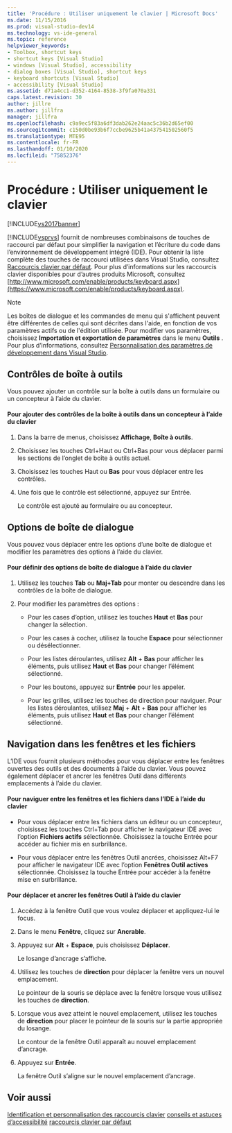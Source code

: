 ```yaml
---
title: 'Procédure : Utiliser uniquement le clavier | Microsoft Docs'
ms.date: 11/15/2016
ms.prod: visual-studio-dev14
ms.technology: vs-ide-general
ms.topic: reference
helpviewer_keywords:
- Toolbox, shortcut keys
- shortcut keys [Visual Studio]
- windows [Visual Studio], accessibility
- dialog boxes [Visual Studio], shortcut keys
- keyboard shortcuts [Visual Studio]
- accessibility [Visual Studio]
ms.assetid: d71a4cc1-d352-4164-8538-3f9fa070a331
caps.latest.revision: 30
author: jillre
ms.author: jillfra
manager: jillfra
ms.openlocfilehash: c9a9ec5f83a6df3dab262e24aac5c36b2d65ef00
ms.sourcegitcommit: c150d0be93b6f7ccbe9625b41a437541502560f5
ms.translationtype: MTE95
ms.contentlocale: fr-FR
ms.lasthandoff: 01/10/2020
ms.locfileid: "75852376"
---
```

# <a name="how-to-use-the-keyboard-exclusively"></a>Procédure : Utiliser uniquement le clavier
[!INCLUDE[vs2017banner](../../includes/vs2017banner.md)]

[!INCLUDE[vsprvs](../../includes/vsprvs-md.md)] fournit de nombreuses combinaisons de touches de raccourci par défaut pour simplifier la navigation et l’écriture du code dans l’environnement de développement intégré (IDE). Pour obtenir la liste complète des touches de raccourci utilisées dans Visual Studio, consultez [Raccourcis clavier par défaut](../../ide/default-keyboard-shortcuts-in-visual-studio.md). Pour plus d’informations sur les raccourcis clavier disponibles pour d’autres produits Microsoft, consultez [http://www.microsoft.com/enable/products/keyboard.aspx](https://www.microsoft.com/enable/products/keyboard.aspx).

> [!NOTE]
> Les boîtes de dialogue et les commandes de menu qui s'affichent peuvent être différentes de celles qui sont décrites dans l'aide, en fonction de vos paramètres actifs ou de l'édition utilisée. Pour modifier vos paramètres, choisissez **Importation et exportation de paramètres** dans le menu **Outils** . Pour plus d’informations, consultez [Personnalisation des paramètres de développement dans Visual Studio](https://msdn.microsoft.com/22c4debb-4e31-47a8-8f19-16f328d7dcd3).

## <a name="toolbox-controls"></a>Contrôles de boîte à outils
 Vous pouvez ajouter un contrôle sur la boîte à outils dans un formulaire ou un concepteur à l’aide du clavier.

#### <a name="to-add-controls-from-the-toolbox-to-a-designer-from-the-keyboard"></a>Pour ajouter des contrôles de la boîte à outils dans un concepteur à l’aide du clavier

1. Dans la barre de menus, choisissez **Affichage**, **Boîte à outils**.

2. Choisissez les touches Ctrl+Haut ou Ctrl+Bas pour vous déplacer parmi les sections de l’onglet de boîte à outils actuel.

3. Choisissez les touches Haut ou **Bas** pour vous déplacer entre les contrôles.

4. Une fois que le contrôle est sélectionné, appuyez sur Entrée.

   Le contrôle est ajouté au formulaire ou au concepteur.

## <a name="dialog-box-options"></a>Options de boîte de dialogue
 Vous pouvez vous déplacer entre les options d’une boîte de dialogue et modifier les paramètres des options à l’aide du clavier.

#### <a name="to-set-dialog-box-options-from-the-keyboard"></a>Pour définir des options de boîte de dialogue à l’aide du clavier

1. Utilisez les touches **Tab** ou **Maj+Tab** pour monter ou descendre dans les contrôles de la boîte de dialogue.

2. Pour modifier les paramètres des options :

    - Pour les cases d’option, utilisez les touches **Haut** et **Bas** pour changer la sélection.

    - Pour les cases à cocher, utilisez la touche **Espace** pour sélectionner ou désélectionner.

    - Pour les listes déroulantes, utilisez **Alt** + **Bas** pour afficher les éléments, puis utilisez **Haut** et **Bas** pour changer l’élément sélectionné.

    - Pour les boutons, appuyez sur **Entrée** pour les appeler.

    - Pour les grilles, utilisez les touches de direction pour naviguer. Pour les listes déroulantes, utilisez **Maj** + **Alt** + **Bas** pour afficher les éléments, puis utilisez **Haut** et **Bas** pour changer l’élément sélectionné.

## <a name="window-and-file-navigation"></a>Navigation dans les fenêtres et les fichiers
 L’IDE vous fournit plusieurs méthodes pour vous déplacer entre les fenêtres ouvertes des outils et des documents à l’aide du clavier. Vous pouvez également déplacer et ancrer les fenêtres Outil dans différents emplacements à l’aide du clavier.

#### <a name="to-navigate-among-windows-and-files-in-the-ide-from-the-keyboard"></a>Pour naviguer entre les fenêtres et les fichiers dans l’IDE à l’aide du clavier

- Pour vous déplacer entre les fichiers dans un éditeur ou un concepteur, choisissez les touches Ctrl+Tab pour afficher le navigateur IDE avec l’option **Fichiers actifs** sélectionnée. Choisissez la touche Entrée pour accéder au fichier mis en surbrillance.

- Pour vous déplacer entre les fenêtres Outil ancrées, choisissez Alt+F7 pour afficher le navigateur IDE avec l’option **Fenêtres Outil actives** sélectionnée. Choisissez la touche Entrée pour accéder à la fenêtre mise en surbrillance.

#### <a name="to-move-and-dock-tool-windows-from-the-keyboard"></a>Pour déplacer et ancrer les fenêtres Outil à l’aide du clavier

1. Accédez à la fenêtre Outil que vous voulez déplacer et appliquez-lui le focus.

2. Dans le menu **Fenêtre**, cliquez sur **Ancrable**.

3. Appuyez sur **Alt** + **Espace**, puis choisissez **Déplacer**.

     Le losange d’ancrage s’affiche.

4. Utilisez les touches de **direction** pour déplacer la fenêtre vers un nouvel emplacement.

     Le pointeur de la souris se déplace avec la fenêtre lorsque vous utilisez les touches de **direction**.

5. Lorsque vous avez atteint le nouvel emplacement, utilisez les touches de **direction** pour placer le pointeur de la souris sur la partie appropriée du losange.

     Le contour de la fenêtre Outil apparaît au nouvel emplacement d’ancrage.

6. Appuyez sur **Entrée**.

     La fenêtre Outil s’aligne sur le nouvel emplacement d’ancrage.

## <a name="see-also"></a>Voir aussi
 [Identification et personnalisation des raccourcis clavier](../../ide/identifying-and-customizing-keyboard-shortcuts-in-visual-studio.md) [conseils et astuces d’accessibilité](../../ide/reference/accessibility-tips-and-tricks.md) [raccourcis clavier par défaut](../../ide/default-keyboard-shortcuts-in-visual-studio.md)
